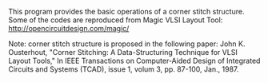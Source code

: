 This program provides the basic operations of a corner stitch structure.
Some of the codes are reproduced from Magic VLSI Layout Tool:
http://opencircuitdesign.com/magic/

Note:
corner stitch structure is proposed in the following paper:
John K. Ousterhout, "Corner Stitching: A Data-Structuring Technique for VLSI Layout Tools," In IEEE Transactions on Computer-Aided Design of Integrated Circuits and Systems (TCAD), issue 1, volum 3, pp. 87-100, Jan., 1987.